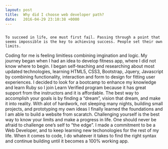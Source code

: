 ```yaml
---
layout: post
title:  Why did I choose web developer path?
date:   2016-04-29 23:10:38 +0000
---
```


                                                            
                                                                                                    To succeed in life, one must first fail. Passing through a point that seems impossible is the key to achieving success. People set their own limits. 
Coding for me is feeling limitless combining imgination and logic. My journey began when I had an idea to develop fitness app, where I did not know where to begin. I began self-teaching and researching about most updated technologies, learning HTML5, CSS3, Bootstrap, Jquery, Javascript by combining functionality, interaction and form to design for fitting user experiences. 
  I decided to look for a bootcamp to enhance my knowledge and learn Ruby so I join Learn Verified program because it has great support from the instructors and it is affordable.
  The best way to accomplish your goals is by finding a “dream”, vision that dream, and make it into reality. With alot of hardwork, not sleeping many nights, building small projects, and prototyping my own ideas I finally learned the foundations and I am able to build a website from scaratch. 
Challenging yourself is the best way to know your limits and make a progress in life. One should never be afraid to challenge one’s self to “the edge”. I made a commitment to be a Web Developer, and to keep learning new techonologies for the rest of my life. When it comes to code, I do whatever it takes to find the right syntax and continue building until it becomes a 100% working app.
